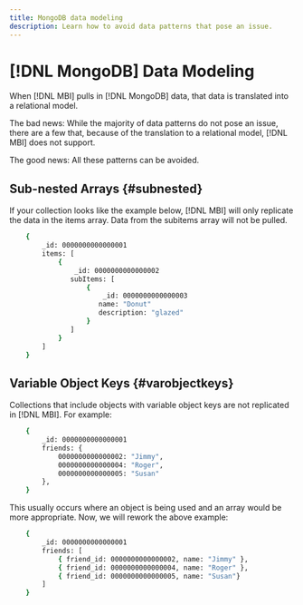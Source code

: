 ```yaml
---
title: MongoDB data modeling
description: Learn how to avoid data patterns that pose an issue.
---
```

# [!DNL MongoDB] Data Modeling

When [!DNL MBI] pulls in [!DNL MongoDB] data, that data is translated into a relational model.

The bad news: While the majority of data patterns do not pose an issue, there are a few that, because of the translation to a relational model, [!DNL MBI] does not support.

The good news: All these patterns can be avoided.

## Sub-nested Arrays {#subnested}

If your collection looks like the example below, [!DNL MBI] will only replicate the data in the items array. Data from the subitems array will not be pulled.

```bash
    {
        _id: 0000000000000001
        items: [
            {
                _id: 0000000000000002
               subItems: [
                   {
                       _id: 0000000000000003
                      name: "Donut"
                      description: "glazed"
                   }
               ]
            }
        ]
    }
```

## Variable Object Keys {#varobjectkeys}

Collections that include objects with variable object keys are not replicated in [!DNL MBI]. For example:

```bash
    {
        _id: 0000000000000001
        friends: {
            0000000000000002: "Jimmy",
            0000000000000004: "Roger",
            0000000000000005: "Susan"
        },
    }
```

This usually occurs where an object is being used and an array would be more appropriate. Now, we will rework the above example:

```bash
    {
        _id: 0000000000000001
        friends: [
            { friend_id: 0000000000000002, name: "Jimmy" },
            { friend_id: 0000000000000004, name: "Roger" },
            { friend_id: 0000000000000005, name: "Susan"}
        ]
    }
```
